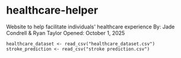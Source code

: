 # healthcare-helper
Website to help facilitate individuals' healthcare experience
By: Jade Condrell & Ryan Taylor
Opened: October 1, 2025


```{r}
healthcare_dataset <- read_csv("healthcare_dataset.csv")
stroke_prediction <- read_csv("stroke prediction.csv")

```




